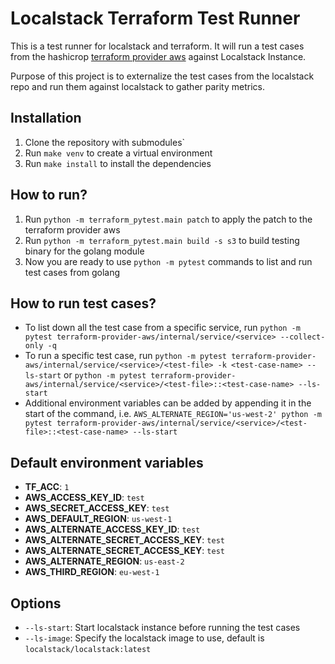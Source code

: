 # Localstack Terraform Test Runner

This is a test runner for localstack and terraform. It will run a test cases from the hashicrop [terraform provider aws](https://github.com/hashicorp/terraform-provider-aws.git) against Localstack Instance.

Purpose of this project is to externalize the test cases from the localstack repo and run them against localstack to gather parity metrics.

## Installation
1. Clone the repository with submodules`
2. Run `make venv` to create a virtual environment
3. Run `make install` to install the dependencies

## How to run?
1. Run `python -m terraform_pytest.main patch` to apply the patch to the terraform provider aws
2. Run `python -m terraform_pytest.main build -s s3` to build testing binary for the golang module
3. Now you are ready to use `python -m pytest` commands to list and run test cases from golang

## How to run test cases?
- To list down all the test case from a specific service, run `python -m pytest terraform-provider-aws/internal/service/<service> --collect-only -q`
- To run a specific test case, run `python -m pytest terraform-provider-aws/internal/service/<service>/<test-file> -k <test-case-name> --ls-start` or `python -m pytest terraform-provider-aws/internal/service/<service>/<test-file>::<test-case-name> --ls-start`
- Additional environment variables can be added by appending it in the start of the command, i.e. `AWS_ALTERNATE_REGION='us-west-2' python -m pytest terraform-provider-aws/internal/service/<service>/<test-file>::<test-case-name> --ls-start`

## Default environment variables
- **TF_ACC**: `1`
- **AWS_ACCESS_KEY_ID**: `test`
- **AWS_SECRET_ACCESS_KEY**: `test`
- **AWS_DEFAULT_REGION**: `us-west-1`
- **AWS_ALTERNATE_ACCESS_KEY_ID**: `test`
- **AWS_ALTERNATE_SECRET_ACCESS_KEY**: `test`
- **AWS_ALTERNATE_SECRET_ACCESS_KEY**: `test`
- **AWS_ALTERNATE_REGION**: `us-east-2`
- **AWS_THIRD_REGION**: `eu-west-1`

## Options
- `--ls-start`: Start localstack instance before running the test cases
- `--ls-image`: Specify the localstack image to use, default is `localstack/localstack:latest`
